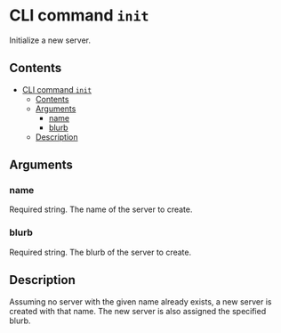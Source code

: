 # CLI command `init`

Initialize a new server.

## Contents

- [CLI command `init`](#cli-command-init)
  - [Contents](#contents)
  - [Arguments](#arguments)
    - [name](#name)
    - [blurb](#blurb)
  - [Description](#description)

## Arguments

### name

Required string. The name of the server to create.

### blurb

Required string. The blurb of the server to create.

## Description

Assuming no server with the given name already exists, a new server is created with that name. The new server is also assigned the specified blurb.